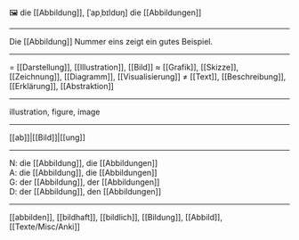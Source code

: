🖼️ die [[Abbildung]], [ˈapˌbɪldʊŋ]
die [[Abbildungen]]

---
Die [[Abbildung]] Nummer eins zeigt ein gutes Beispiel.


---
= [[Darstellung]], [[Illustration]], [[Bild]]
≈ [[Grafik]], [[Skizze]], [[Zeichnung]], [[Diagramm]], [[Visualisierung]]
≠ [[Text]], [[Beschreibung]], [[Erklärung]], [[Abstraktion]]

---
illustration, figure, image

---
[[ab]]|[[Bild]]|[[ung]]

---
N: die [[Abbildung]], die [[Abbildungen]]  
A: die [[Abbildung]], die [[Abbildungen]]  
G: der [[Abbildung]], der [[Abbildungen]]  
D: der [[Abbildung]], den [[Abbildungen]]  

---
[[abbilden]], [[bildhaft]], [[bildlich]], [[Bildung]], [[Abbild]], [[Texte/Misc/Anki]]